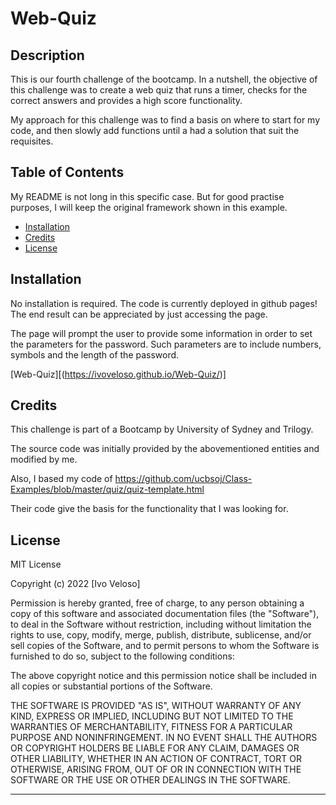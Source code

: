 # Web-Quiz

## Description

This is our fourth challenge of the bootcamp. In a nutshell, the objective of this challenge was to create a web quiz that runs a timer, checks for the correct answers and provides a high score functionality.

My approach for this challenge was to find a basis on where to start for my code, and then slowly add functions until a had a solution that suit the requisites.

## Table of Contents

My README is not long in this specific case. But for good practise purposes, I will keep the original framework shown in this example.

- [Installation](#installation)
- [Credits](#credits)
- [License](#license)

## Installation

No installation is required. The code is currently deployed in github pages! The end result can be appreciated by just accessing the page.

The page will prompt the user to provide some information in order to set the parameters for the password. Such parameters are to include numbers, symbols and the length of the password.

[Web-Quiz][(https://ivoveloso.github.io/Web-Quiz/)]

## Credits

This challenge is part of a Bootcamp by University of Sydney and Trilogy.

The source code was initially provided by the abovementioned entities and modified by me.

Also, I based my code of https://github.com/ucbsoj/Class-Examples/blob/master/quiz/quiz-template.html

Their code give the basis for the functionality that I was looking for.

## License

MIT License

Copyright (c) 2022 [Ivo Veloso]

Permission is hereby granted, free of charge, to any person obtaining a copy
of this software and associated documentation files (the "Software"), to deal
in the Software without restriction, including without limitation the rights
to use, copy, modify, merge, publish, distribute, sublicense, and/or sell
copies of the Software, and to permit persons to whom the Software is
furnished to do so, subject to the following conditions:

The above copyright notice and this permission notice shall be included in all
copies or substantial portions of the Software.

THE SOFTWARE IS PROVIDED "AS IS", WITHOUT WARRANTY OF ANY KIND, EXPRESS OR
IMPLIED, INCLUDING BUT NOT LIMITED TO THE WARRANTIES OF MERCHANTABILITY,
FITNESS FOR A PARTICULAR PURPOSE AND NONINFRINGEMENT. IN NO EVENT SHALL THE
AUTHORS OR COPYRIGHT HOLDERS BE LIABLE FOR ANY CLAIM, DAMAGES OR OTHER
LIABILITY, WHETHER IN AN ACTION OF CONTRACT, TORT OR OTHERWISE, ARISING FROM,
OUT OF OR IN CONNECTION WITH THE SOFTWARE OR THE USE OR OTHER DEALINGS IN THE
SOFTWARE.

---
